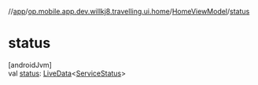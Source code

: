 //[app](../../../index.md)/[op.mobile.app.dev.willkj8.travelling.ui.home](../index.md)/[HomeViewModel](index.md)/[status](status.md)

# status

[androidJvm]\
val [status](status.md): [LiveData](https://developer.android.com/reference/kotlin/androidx/lifecycle/LiveData.html)&lt;[ServiceStatus](../../op.mobile.app.dev.willkj8.travelling.api/-service-status/index.md)&gt;
